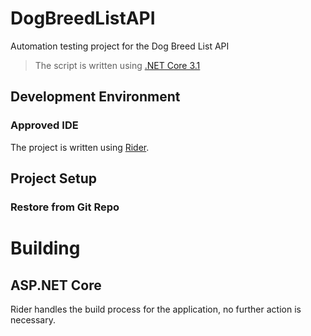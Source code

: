 # DogBreedListAPI
Automation testing project for the Dog Breed List API
> The script is written using [.NET Core 3.1](https://devblogs.microsoft.com/dotnet/announcing-net-core-3-1/) 

## Development Environment
### Approved IDE
The project is written using [Rider](https://www.jetbrains.com/rider/).

## Project Setup
### Restore from Git Repo

# Building
## ASP.NET Core
Rider handles the build process for the application, no further action is necessary.
